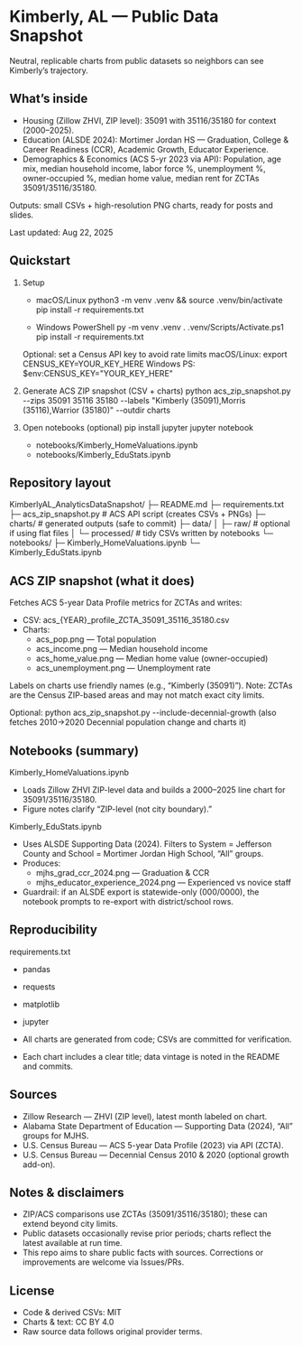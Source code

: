 Kimberly, AL — Public Data Snapshot
=================================================

Neutral, replicable charts from public datasets so neighbors can see Kimberly’s trajectory.

What’s inside
-------------
- Housing (Zillow ZHVI, ZIP level): 35091 with 35116/35180 for context (2000–2025).
- Education (ALSDE 2024): Mortimer Jordan HS — Graduation, College & Career Readiness (CCR), Academic Growth, Educator Experience.
- Demographics & Economics (ACS 5-yr 2023 via API): Population, age mix, median household income, labor force %, unemployment %, owner-occupied %, median home value, median rent for ZCTAs 35091/35116/35180.

Outputs: small CSVs + high-resolution PNG charts, ready for posts and slides.

Last updated: Aug 22, 2025

Quickstart
----------
1) Setup
   - macOS/Linux
     python3 -m venv .venv && source .venv/bin/activate
     pip install -r requirements.txt

   - Windows PowerShell
     py -m venv .venv
     . .venv/Scripts/Activate.ps1
     pip install -r requirements.txt

   Optional: set a Census API key to avoid rate limits
     macOS/Linux: export CENSUS_KEY=YOUR_KEY_HERE
     Windows PS:  $env:CENSUS_KEY="YOUR_KEY_HERE"

2) Generate ACS ZIP snapshot (CSV + charts)
   python acs_zip_snapshot.py --zips 35091 35116 35180 --labels "Kimberly (35091),Morris (35116),Warrior (35180)" --outdir charts

3) Open notebooks (optional)
   pip install jupyter
   jupyter notebook
   - notebooks/Kimberly_HomeValuations.ipynb
   - notebooks/Kimberly_EduStats.ipynb

Repository layout
-----------------
KimberlyAL_AnalyticsDataSnapshot/
├─ README.md
├─ requirements.txt
├─ acs_zip_snapshot.py          # ACS API script (creates CSVs + PNGs)
├─ charts/                      # generated outputs (safe to commit)
├─ data/
│  ├─ raw/                      # optional if using flat files
│  └─ processed/                # tidy CSVs written by notebooks
└─ notebooks/
   ├─ Kimberly_HomeValuations.ipynb
   └─ Kimberly_EduStats.ipynb

ACS ZIP snapshot (what it does)
-------------------------------
Fetches ACS 5-year Data Profile metrics for ZCTAs and writes:
- CSV: acs_{YEAR}_profile_ZCTA_35091_35116_35180.csv
- Charts:
  - acs_pop.png — Total population
  - acs_income.png — Median household income
  - acs_home_value.png — Median home value (owner-occupied)
  - acs_unemployment.png — Unemployment rate

Labels on charts use friendly names (e.g., “Kimberly (35091)”).
Note: ZCTAs are the Census ZIP-based areas and may not match exact city limits.

Optional:
  python acs_zip_snapshot.py --include-decennial-growth
  (also fetches 2010→2020 Decennial population change and charts it)

Notebooks (summary)
-------------------
Kimberly_HomeValuations.ipynb
- Loads Zillow ZHVI ZIP-level data and builds a 2000–2025 line chart for 35091/35116/35180.
- Figure notes clarify “ZIP-level (not city boundary).”

Kimberly_EduStats.ipynb
- Uses ALSDE Supporting Data (2024). Filters to System = Jefferson County and School = Mortimer Jordan High School, “All” groups.
- Produces:
  - mjhs_grad_ccr_2024.png — Graduation & CCR
  - mjhs_educator_experience_2024.png — Experienced vs novice staff
- Guardrail: if an ALSDE export is statewide-only (000/0000), the notebook prompts to re-export with district/school rows.

Reproducibility
---------------
requirements.txt
- pandas
- requests
- matplotlib
- jupyter

- All charts are generated from code; CSVs are committed for verification.
- Each chart includes a clear title; data vintage is noted in the README and commits.

Sources
-------
- Zillow Research — ZHVI (ZIP level), latest month labeled on chart.
- Alabama State Department of Education — Supporting Data (2024), “All” groups for MJHS.
- U.S. Census Bureau — ACS 5-year Data Profile (2023) via API (ZCTA).
- U.S. Census Bureau — Decennial Census 2010 & 2020 (optional growth add-on).

Notes & disclaimers
-------------------
- ZIP/ACS comparisons use ZCTAs (35091/35116/35180); these can extend beyond city limits.
- Public datasets occasionally revise prior periods; charts reflect the latest available at run time.
- This repo aims to share public facts with sources. Corrections or improvements are welcome via Issues/PRs.

License
-------
- Code & derived CSVs: MIT
- Charts & text: CC BY 4.0
- Raw source data follows original provider terms.

